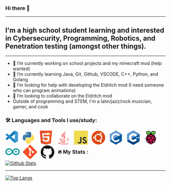 ### Hi there 👋

---

## I'm a high school student learning and interested in Cybersecurity, Programming, Robotics, and Penetration testing (amongst other things).

---

- 🔭 I’m currently working on school projects and my minecraft mod (help wanted)
- 🌱 I’m currently learning Java, Git, Github, VSCODE, C++, Python, and Golang
- 🤔 I’m looking for help with developing the Eldritch mod (I need someone who can program animations)
- 👯 I’m looking to collaborate on the Eldritch mod
- Outside of programming and STEM, I'm a latin/jazz/rock musician, gamer, and cook 

### 🛠️ Languages and Tools I use/study:
  
<img align="left" alt="Visual Studio Code" width="40px" src="https://github.com/devicons/devicon/blob/master/icons/vscode/vscode-original.svg" style="padding-right:10px;" />
<img align="left" alt="Python" width="45px" src="https://github.com/devicons/devicon/blob/master/icons/python/python-original.svg" style="padding-right:10px;" />
<img align="left" alt="HTML5" width="45px" src="https://github.com/devicons/devicon/blob/master/icons/html5/html5-original.svg" style="padding-right:10px;" />
<img align="left" alt="Java" width="45px" src="https://github.com/devicons/devicon/blob/master/icons/java/java-plain.svg" style="padding-right:10px;" />
<img align="left" alt="Javascript" width="45px" src="https://github.com/devicons/devicon/blob/master/icons/javascript/javascript-original.svg" style="padding-right:10px;" />
<img align="left" alt="Ubuntu" width="45px" src="https://github.com/devicons/devicon/blob/master/icons/ubuntu/ubuntu-plain.svg" style="padding-right:10px;" />


<img align="left" alt="C" width="45px" src="https://github.com/devicons/devicon/blob/master/icons/c/c-original.svg" style="padding-right:10px;" />
<img align="left" alt="C++" width="45px" src="https://github.com/devicons/devicon/blob/master/icons/cplusplus/cplusplus-original.svg" style="padding-right:10px;" />
<img align="left" alt="Raspberry Pi" width="45px" src="https://github.com/devicons/devicon/blob/master/icons/raspberrypi/raspberrypi-original.svg" style="padding-right:10px;" />
<img align="left" alt="Arduino" width="45px" src="https://github.com/devicons/devicon/blob/master/icons/arduino/arduino-original.svg" style="padding-right:10px;" />
<img align="left" alt="Git" width="45px" src="https://github.com/devicons/devicon/blob/master/icons/git/git-plain.svg" style="padding-right:10px;" />
<img align="left" alt="Github" width="45px" src="https://github.com/devicons/devicon/blob/master/icons/github/github-original.svg" style="padding-right:10px;" />
<br>
<br>


### :fire: My Stats :

[![Github Stats](https://github-readme-stats.vercel.app/api?username=Thechiefpotatopeeler&show_icons=true&theme=gotham)](https://github.com/anuraghazra/github-readme-stats)

---

[![Top Langs](https://github-readme-stats.vercel.app/api/top-langs/?username=Thechiefpotatopeeler&layout=compact&theme=gotham)](https://github.com/anuraghazra/github-readme-stats)
